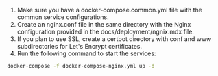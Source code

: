1. Make sure you have a docker-compose.common.yml file with the common service configurations.
2. Create an nginx.conf file in the same directory with the Nginx configuration provided in the docs/deployment/ngnix.mdx file.
3. If you plan to use SSL, create a certbot directory with conf and www subdirectories for Let's Encrypt certificates.
4. Run the following command to start the services:

```bash
docker-compose -f docker-compose-nginx.yml up -d
```
